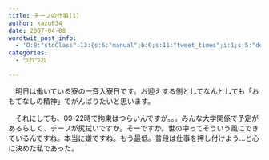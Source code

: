 ```yaml
---
title: チーフの仕事(1)
author: kazu634
date: 2007-04-08
wordtwit_post_info:
  - 'O:8:"stdClass":13:{s:6:"manual";b:0;s:11:"tweet_times";i:1;s:5:"delay";i:0;s:7:"enabled";i:1;s:10:"separation";s:2:"60";s:7:"version";s:3:"3.7";s:14:"tweet_template";b:0;s:6:"status";i:2;s:6:"result";a:0:{}s:13:"tweet_counter";i:2;s:13:"tweet_log_ids";a:1:{i:0;i:2865;}s:9:"hash_tags";a:0:{}s:8:"accounts";a:1:{i:0;s:7:"kazu634";}}'
categories:
  - つれづれ

---
```

<div class="section">
<p>
    　明日は働いている寮の一斉入寮日です。お迎えする側としてなんとしても「おもてなしの精神」でがんばりたいと思います。
</p>
  
<p>
    　それにしても、09-22時で拘束はつらいんですが。。。みんな大学関係で予定があるらしく、チーフが尻拭いですか。そーですか。世の中ってそういう風にできているんですね。本当に嫌ですね。もう最低。普段は仕事を押し付けよう…と心に決めた私であった。
</p>
</div>
